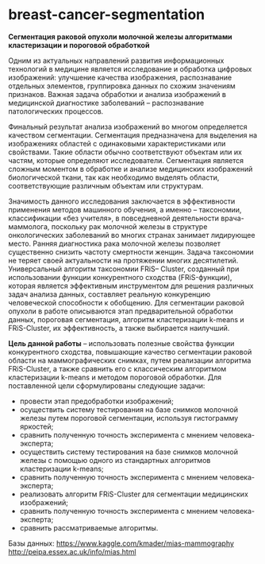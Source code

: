 # breast-cancer-segmentation
**Сегментация раковой опухоли молочной железы алгоритмами кластеризации и пороговой обработкой**

Одним из актуальных направлений развития информационных технологий в медицине является исследование и обработка цифровых изображений: улучшение качества изображения, распознавание отдельных элементов, группировка данных по схожим значениям признаков.  Важная задача обработки и анализа изображений в медицинской диагностике заболеваний – распознавание патологических процессов.

Финальный результат анализа изображений во многом определяется качеством сегментации. Сегментация предназначена для выделения на изображениях областей с одинаковыми характеристиками или свойствами. Такие области обычно соответствуют объектам или их частям, которые определяют исследователи. Сегментация является сложным моментом в обработке и анализе медицинских изображений биологической ткани, так как необходимо выделять области, соответствующие различным объектам или структурам.

Значимость данного исследования заключается в эффективности применения методов машинного обучения, а именно – таксономии, классификации «без учителя», в повседневной деятельности врача-маммолога, поскольку рак молочной железы в структуре онкологических заболеваний во многих странах занимает лидирующее место. Ранняя диагностика рака молочной железы позволяет существенно снизить частоту смертности женщин.
Задача таксономии не теряет своей актуальности на протяжении многих десятилетий. Универсальный алгоритм таксономии FRiS– Cluster, созданный при использовании функции конкурентного сходства (FRiS-функции), которая является эффективным инструментом для решения различных задач анализа данных, составляет реальную конкуренцию человеческой способности к обобщению. Для сегментации раковой опухоли в работе описываются этап предварительной обработки данных, пороговая сегментация, алгоритм кластеризации k-means и FRiS-Cluster, их эффективность, а также выбирается наилучший.


   **Цель данной работы** –  использовать полезные свойства функции конкурентного сходства, повышающие качество сегментации раковой области на маммографических снимках, путем реализации алгоритма FRiS-Cluster, а также сравнить его с классическим алгоритмом кластеризации k-means и методом пороговой обработки. Для поставленной цели сформулированы следующие задачи:
  - провести этап предобработки изображений;
  - осуществить систему тестирования на базе снимков молочной железы       путем пороговой сегментации, используя гистограмму яркостей;
  - сравнить полученную точность эксперимента с мнением человека-эксперта;
  - осуществить систему тестирования на базе снимков молочной железы        с помощью одного из стандартных алгоритмов кластеризации k-means;
  - сравнить полученную точность эксперимента с мнением человека-эксперта;
 - реализовать алгоритм FRiS-Cluster для сегментации медицинских изображений;
 - сравнить полученную точность эксперимента с мнением человека-эксперта;
 - сравнить рассматриваемые алгоритмы.

Базы данных: https://www.kaggle.com/kmader/mias-mammography
http://peipa.essex.ac.uk/info/mias.html

